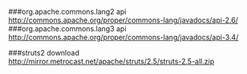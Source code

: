 ###org.apache.commons.lang2 api  
http://commons.apache.org/proper/commons-lang/javadocs/api-2.6/  
###org.apache.commons.lang3 api  
http://commons.apache.org/proper/commons-lang/javadocs/api-3.4/  

###struts2 download  
http://mirror.metrocast.net/apache/struts/2.5/struts-2.5-all.zip  
